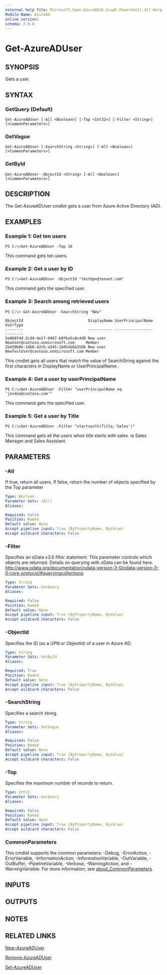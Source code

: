 ```yaml
---
external help file: Microsoft.Open.AzureAD16.Graph.PowerShell.dll-Help.xml
Module Name: AzureAD
online version:
schema: 2.0.0
---
```


# Get-AzureADUser

## SYNOPSIS
Gets a user.

## SYNTAX

### GetQuery (Default)
```
Get-AzureADUser [-All <Boolean>] [-Top <Int32>] [-Filter <String>] [<CommonParameters>]
```

### GetVague
```
Get-AzureADUser [-SearchString <String>] [-All <Boolean>] [<CommonParameters>]
```

### GetById
```
Get-AzureADUser -ObjectId <String> [-All <Boolean>] [<CommonParameters>]
```

## DESCRIPTION
The Get-AzureADUser cmdlet gets a user from Azure Active Directory (AD).

## EXAMPLES

### Example 1: Get ten users
```
PS C:\>Get-AzureADUser -Top 10
```

This command gets ten users.

### Example 2: Get a user by ID
```
PS C:\>Get-AzureADUser -ObjectId "testUpn@tenant.com"
```

This command gets the specified user.

### Example 3: Search among retrieved users
```
PS C:\> Get-AzureADUser -SearchString "New"

ObjectId                             DisplayName UserPrincipalName                   UserType
--------                             ----------- -----------------                   --------
5e8b0f4d-2cd4-4e17-9467-b0f6a5c0c4d0 New user    NewUser@contoso.onmicrosoft.com     Member
2b450b8e-1db6-42cb-a545-1b05eb8a358b New user    NewTestUser@contoso.onmicrosoft.com Member
```

This cmdlet gets all users that match the value of SearchString against the first characters in DisplayName or UserPrincipalName .

### Example 4: Get a user by userPrincipalName
```
PS C:\>Get-AzureADUser -Filter "userPrincipalName eq 'jondoe@contoso.com'"
```

This command gets the specified user.

### Example 5: Get a user by Title
```
PS C:\>Get-AzureADUser -Filter "startswith(Title,'Sales')"
```

This command gets all the users whos title starts with sales.
ie Sales Manager and Sales Assistant.

## PARAMETERS

### -All
If true, return all users.
If false, return the number of objects specified by the Top parameter

```yaml
Type: Boolean
Parameter Sets: (All)
Aliases:

Required: False
Position: Named
Default value: None
Accept pipeline input: True (ByPropertyName, ByValue)
Accept wildcard characters: False
```

### -Filter
Specifies an oData v3.0 filter statement.
This parameter controls which objects are returned.
Details on querying with oData can be found here.
http://www.odata.org/documentation/odata-version-3-0/odata-version-3-0-core-protocol/#queryingcollections

```yaml
Type: String
Parameter Sets: GetQuery
Aliases:

Required: False
Position: Named
Default value: None
Accept pipeline input: True (ByPropertyName, ByValue)
Accept wildcard characters: False
```

### -ObjectId
Specifies the ID (as a UPN or ObjectId) of a user in Azure AD.

```yaml
Type: String
Parameter Sets: GetById
Aliases:

Required: True
Position: Named
Default value: None
Accept pipeline input: True (ByPropertyName, ByValue)
Accept wildcard characters: False
```

### -SearchString
Specifies a search string.

```yaml
Type: String
Parameter Sets: GetVague
Aliases:

Required: False
Position: Named
Default value: None
Accept pipeline input: True (ByPropertyName, ByValue)
Accept wildcard characters: False
```

### -Top
Specifies the maximum number of records to return.

```yaml
Type: Int32
Parameter Sets: GetQuery
Aliases:

Required: False
Position: Named
Default value: None
Accept pipeline input: True (ByPropertyName, ByValue)
Accept wildcard characters: False
```

### CommonParameters
This cmdlet supports the common parameters: -Debug, -ErrorAction, -ErrorVariable, -InformationAction, -InformationVariable, -OutVariable, -OutBuffer, -PipelineVariable, -Verbose, -WarningAction, and -WarningVariable. For more information, see [about_CommonParameters](http://go.microsoft.com/fwlink/?LinkID=113216).

## INPUTS

## OUTPUTS

## NOTES

## RELATED LINKS

[New-AzureADUser]()

[Remove-AzureADUser]()

[Set-AzureADUser]()


